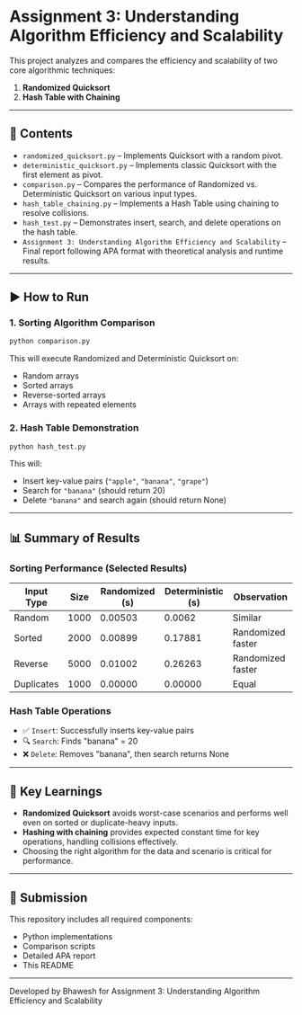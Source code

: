 
# Assignment 3: Understanding Algorithm Efficiency and Scalability

This project analyzes and compares the efficiency and scalability of two core algorithmic techniques:

1. **Randomized Quicksort**
2. **Hash Table with Chaining**

---

## 📂 Contents

- `randomized_quicksort.py` – Implements Quicksort with a random pivot.
- `deterministic_quicksort.py` – Implements classic Quicksort with the first element as pivot.
- `comparison.py` – Compares the performance of Randomized vs. Deterministic Quicksort on various input types.
- `hash_table_chaining.py` – Implements a Hash Table using chaining to resolve collisions.
- `hash_test.py` – Demonstrates insert, search, and delete operations on the hash table.
- `Assignment 3: Understanding Algorithm Efficiency and Scalability` – Final report following APA format with theoretical analysis and runtime results.

---

## ▶️ How to Run

### 1. Sorting Algorithm Comparison

```bash
python comparison.py
```

This will execute Randomized and Deterministic Quicksort on:
- Random arrays
- Sorted arrays
- Reverse-sorted arrays
- Arrays with repeated elements

### 2. Hash Table Demonstration

```bash
python hash_test.py
```

This will:
- Insert key-value pairs (`"apple"`, `"banana"`, `"grape"`)
- Search for `"banana"` (should return 20)
- Delete `"banana"` and search again (should return None)

---

## 📊 Summary of Results

### Sorting Performance (Selected Results)

| Input Type | Size | Randomized (s) | Deterministic (s) | Observation |
|------------|------|----------------|--------------------|-------------|
| Random     | 1000 | 0.00503        | 0.0062             | Similar     |
| Sorted     | 2000 | 0.00899        | 0.17881            | Randomized faster |
| Reverse    | 5000 | 0.01002        | 0.26263            | Randomized faster |
| Duplicates | 1000 | 0.00000        | 0.00000            | Equal       |

### Hash Table Operations
- ✅ `Insert`: Successfully inserts key-value pairs
- 🔍 `Search`: Finds "banana" = 20
- ❌ `Delete`: Removes "banana", then search returns None

---

## 🧠 Key Learnings

- **Randomized Quicksort** avoids worst-case scenarios and performs well even on sorted or duplicate-heavy inputs.
- **Hashing with chaining** provides expected constant time for key operations, handling collisions effectively.
- Choosing the right algorithm for the data and scenario is critical for performance.

---

## 📌 Submission

This repository includes all required components:
- Python implementations
- Comparison scripts
- Detailed APA report
- This README

---

Developed by Bhawesh for Assignment 3: Understanding Algorithm Efficiency and Scalability
